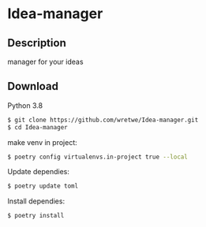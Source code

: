 # Idea-manager

## Description

manager for your ideas

## Download

Python 3.8

```bash
$ git clone https://github.com/wretwe/Idea-manager.git
$ cd Idea-manager
```
make venv in project:
```bash
$ poetry config virtualenvs.in-project true --local
```
Update dependies:
```bash
$ poetry update toml
```
Install dependies:
```bash
$ poetry install
```
